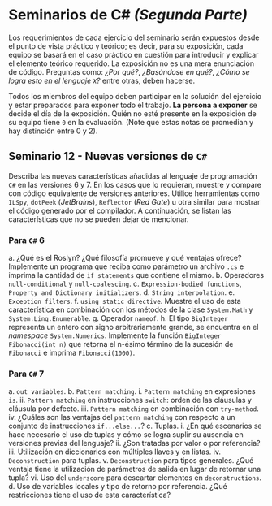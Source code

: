 # Seminarios de C# _(Segunda Parte)_

Los requerimientos de cada ejercicio del seminario serán expuestos desde el punto de vista práctico y teórico; es decir, para su exposición, cada equipo se basará en el caso práctico en cuestión para introducir y explicar el elemento teórico requerido. La exposición no es una mera enunciación de código. Preguntas como: _¿Por qué?_, _¿Basándose en qué?_, _¿Cómo se logra esto en el lenguaje `X`?_ entre otras, deben hacerse.

Todos los miembros del equipo deben participar en la solución del ejercicio y estar preparados para exponer todo el trabajo. **La persona a exponer** se decide el día de la exposición. Quién no esté presente en la exposición de su equipo tiene `0` en la evaluación. (Note que estas notas se promedian y hay distinción entre 0 y 2).

## Seminario 12 - Nuevas versiones de `C#`

Describa las nuevas características añadidas al lenguaje de programación `C#` en las versiones
6 y 7. En los casos que lo requieran, muestre y compare con código equivalente de versiones
anteriores. Utilice herramientas como `ILSpy`, `dotPeek` (*JetBrains*), `Reflector` (*Red Gate*) u otra
similar para mostrar el código generado por el compilador. A continuación, se listan las
características que no se pueden dejar de mencionar.

### Para `C#` 6

a. ¿Qué es el Roslyn? ¿Qué filosofía promueve y qué ventajas ofrece? Implemente un programa que 
    reciba como parámetro un archivo `.cs` e
    imprima la cantidad de `if statements` que contiene el mismo.
b. Operadores `null-conditional` y `null-coalescing`.
c. `Expression-bodied functions`, `Property and Dictionary initializers`.
d. `String interpolation`.
e. `Exception filters`.
f. `using static directive`. Muestre el uso de esta característica en combinación con
    los métodos de la clase `System.Math` y `System.Linq.Enumerable`.
g. Operador `nameof`.
h. El tipo `BigInteger` representa un entero con signo arbitrariamente grande, se
encuentra en el *namespace* `System.Numerics`. Implemente la función `BigInteger Fibonacci(int n)`
que retorna el n-ésimo término de la sucesión de
`Fibonacci` e imprima `Fibonacci(1000)`.

### Para `C#` 7

a. `out variables`.
b. `Pattern matching`.
    i. `Pattern matching` en expresiones `is`.
    ii. `Pattern matching` en instrucciones `switch`: orden de las cláusulas y
        cláusula por defecto.
    iii. `Pattern matching` en combinación con `try-method`.
    iv. ¿Cuáles son las ventajas del `pattern matching` con respecto a un conjunto
    de instrucciones `if...else...`?
c. Tuplas.
    i. ¿En qué escenarios se hace necesario el uso de tuplas y cómo se logra
        suplir su ausencia en versiones previas del lenguaje?
    ii. ¿Son tratadas por valor o por referencia?
    iii. Utilización en diccionarios con múltiples llaves y en listas.
    iv. `Deconstruction` para tuplas.
    v. `Deconstruction` para tipos generales. ¿Qué ventaja tiene la utilización de
        parámetros de salida en lugar de retornar una tupla?
    vi. Uso del `underscore` para descartar elementos en `deconstructions`.
d. Uso de variables locales y tipo de retorno por referencia. ¿Qué restricciones
tiene el uso de esta característica?

